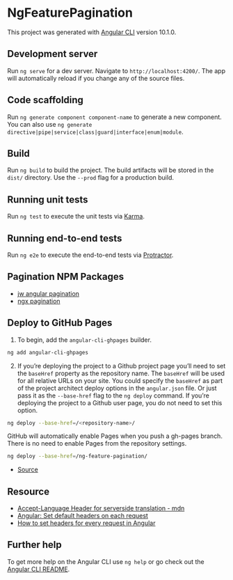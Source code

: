 # NgFeaturePagination

This project was generated with [Angular CLI](https://github.com/angular/angular-cli) version 10.1.0.

## Development server

Run `ng serve` for a dev server. Navigate to `http://localhost:4200/`. The app will automatically reload if you change any of the source files.

## Code scaffolding

Run `ng generate component component-name` to generate a new component. You can also use `ng generate directive|pipe|service|class|guard|interface|enum|module`.

## Build

Run `ng build` to build the project. The build artifacts will be stored in the `dist/` directory. Use the `--prod` flag for a production build.

## Running unit tests

Run `ng test` to execute the unit tests via [Karma](https://karma-runner.github.io).

## Running end-to-end tests

Run `ng e2e` to execute the end-to-end tests via [Protractor](http://www.protractortest.org/).

## Pagination NPM Packages

- [jw angular pagination](https://www.npmjs.com/package/jw-angular-pagination)
- [ngx pagination](https://www.npmjs.com/package/ngx-pagination)

## Deploy to GitHub Pages

1. To begin, add the `angular-cli-ghpages` builder.

```bash
ng add angular-cli-ghpages
```

2. If you’re deploying the project to a Github project page you’ll need to set the `baseHref` property as the repository name. The `baseHref` will be used for all relative URLs on your site. You could specify the `baseHref` as part of the project architect deploy options in the `angular.json` file. Or just pass it as the `--base-href` flag to the `ng deploy` command. If you’re deploying the project to a Github user page, you do not need to set this option.

```bash
ng deploy --base-href=/<repository-name>/
```

GitHub will automatically enable Pages when you push a gh-pages branch. There is no need to enable Pages from the repository settings.

```bash
ng deploy --base-href=/ng-feature-pagination/
```

* [Source](https://blog.bitsrc.io/deploy-your-angular-project-to-github-pages-7cbacb96f35b)

## Resource

- [Accept-Language Header for serverside translation - mdn](https://developer.mozilla.org/en-US/docs/Web/HTTP/Headers/Accept-Language)
- [Angular: Set default headers on each request](https://bartwullems.blogspot.com/2017/08/angular-set-default-headers-on-each.html)
- [How to set headers for every request in Angular](https://roufid.com/angular-set-headers-every-request/)

## Further help

To get more help on the Angular CLI use `ng help` or go check out the [Angular CLI README](https://github.com/angular/angular-cli/blob/master/README.md).
